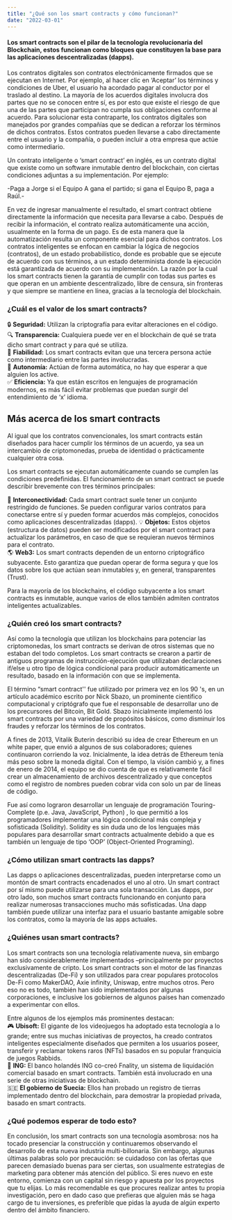 ```yaml
---
title: "¿Qué son los smart contracts y cómo funcionan?"
date: "2022-03-01"
---
```


#### Los smart contracts son el pilar de la tecnología revolucionaria del Blockchain, estos funcionan como bloques que constituyen la base para las aplicaciones descentralizadas (dapps).

Los contratos digitales son contratos electrónicamente firmados que se ejecutan en Internet. Por ejemplo, al hacer clic en ‘Aceptar’ los términos y condiciones de Uber, el usuario ha acordado pagar al conductor por el traslado al destino.
La mayoría de los acuerdos digitales involucra dos partes que no se conocen entre sí, es por esto que existe el riesgo de que una de las partes que participan no cumpla sus obligaciones conforme al acuerdo.
Para solucionar esta contraparte, los contratos digitales son manejados por grandes compañías que se dedican a reforzar los términos de dichos contratos. Estos contratos pueden llevarse a cabo directamente entre el usuario y la compañía, o pueden incluir a otra empresa que actúe como intermediario.

Un contrato inteligente o ‘smart contract’ en inglés, es un contrato digital que existe como un software inmutable dentro del blockchain, con ciertas condiciones adjuntas a su implementación. Por ejemplo:

-Paga a Jorge si el Equipo A gana el partido; si gana el Equipo B, paga a Raúl.-

En vez de ingresar manualmente el resultado, el smart contract obtiene directamente la información que necesita para llevarse a cabo. Después de recibir la información, el contrato realiza automáticamente una acción, usualmente en la forma de un pago.
Es de esta manera que la automatización resulta un componente esencial para dichos contratos.
Los contratos inteligentes se enfocan en cambiar la lógica de negocios (contratos), de un estado probabilístico, donde es probable que se ejecute de acuerdo con sus términos, a un estado determinista donde la ejecución está garantizada de acuerdo con su implementación.
La razón por la cual los smart contracts tienen la garantía de cumplir con todas sus partes es que operan en un ambiente descentralizado, libre de censura, sin fronteras y que siempre se mantiene en línea, gracias a la tecnología del blockchain.

### ¿Cuál es el valor de los smart contracts?

🔒 **Seguridad:** Utilizan la criptografía para evitar alteraciones en el código.  
🔍 **Transparencia:** Cualquiera puede ver en el blockchain de qué se trata dicho smart contract y para qué se utiliza.  
🤝 **Fiabilidad:** Los smart contracts evitan que una tercera persona actúe como intermediario entre las partes involucradas.  
🤖 **Autonomía:** Actúan de forma automática, no hay que esperar a que alguien los active.  
✅ **Eficiencia:** Ya que están escritos en lenguajes de programación modernos, es más fácil evitar problemas que puedan surgir del entendimiento de ‘x’ idioma.

## Más acerca de los smart contracts

Al igual que los contratos convencionales, los smart contracts están diseñados para hacer cumplir los términos de un acuerdo, ya sea un intercambio de criptomonedas, prueba de identidad o prácticamente cualquier otra cosa.

Los smart contracts se ejecutan automáticamente cuando se cumplen las condiciones predefinidas. El funcionamiento de un smart contract se puede describir brevemente con tres términos principales:

🤝 **Interconectividad:** Cada smart contract suele tener un conjunto restringido de funciones. Se pueden configurar varios contratos para conectarse entre sí y pueden formar acuerdos más complejos, conocidos como aplicaciones descentralizadas (dapps).
💡 **Objetos:** Estos objetos (estructura de datos) pueden ser modificados por el smart contract para actualizar los parámetros, en caso de que se requieran nuevos términos para el contrato.  
🌎 **Web3:** Los smart contracts dependen de un entorno criptográfico subyacente. Esto garantiza que puedan operar de forma segura y que los datos sobre los que actúan sean inmutables y, en general, transparentes (Trust).

Para la mayoría de los blockchains, el código subyacente a los smart contracts es inmutable, aunque varios de ellos también admiten contratos inteligentes actualizables.

### ¿Quién creó los smart contracts?

Así como la tecnología que utilizan los blockchains para potenciar las criptomonedas, los smart contracts se derivan de otros sistemas que no estaban del todo completos. Los smart contracts se crearon a partir de antiguos programas de instrucción-ejecución que utilizaban declaraciones if/else u otro tipo de lógica condicional para producir automáticamente un resultado, basado en la información con que se implementa.

El término “smart contract'' fue utilizado por primera vez en los 90 's, en un artículo académico escrito por Nick Sbazo, un prominente científico computacional y criptógrafo que fue el responsable de desarrollar uno de los precursores del Bitcoin, Bit Gold. Sbazo inicialmente implementó los smart contracts por una variedad de propósitos básicos, como disminuir los fraudes y reforzar los términos de los contratos.

A fines de 2013, Vitalik Buterin describió su idea de crear Ethereum en un white paper, que envió a algunos de sus colaboradores; quienes continuaron corriendo la voz. Inicialmente, la idea detrás de Ethereum tenía más peso sobre la moneda digital. Con el tiempo, la visión cambió y, a fines de enero de 2014, el equipo se dio cuenta de que es relativamente fácil crear un almacenamiento de archivos descentralizado y que conceptos como el registro de nombres pueden cobrar vida con solo un par de líneas de código.

Fue así como lograron desarrollar un lenguaje de programación Touring-Complete (p.e. Java, JavaScript, Python) , lo que permitió a los programadores implementar una lógica condicional más compleja y sofisticada (Solidity). Solidity es sin duda uno de los lenguajes más populares para desarrollar smart contracts actualmente debido a que es también un lenguaje de tipo ‘OOP’ (Object-Oriented Programing).

### ¿Cómo utilizan smart contracts las dapps?

Las dapps o aplicaciones descentralizadas, pueden interpretarse como un montón de smart contracts encadenados el uno al otro. Un smart contract por sí mismo puede utilizarse para una sola transacción. Las dapps, por otro lado, son muchos smart contracts funcionando en conjunto para realizar numerosas transacciones mucho más sofisticadas.
Una dapp también puede utilizar una interfaz para el usuario bastante amigable sobre los contratos, como la mayoría de las apps actuales.

### ¿Quiénes usan smart contracts?

Los smart contracts son una tecnología relativamente nueva, sin embargo han sido considerablemente implementados –principalmente por proyectos exclusivamente de cripto.
Los smart contracts son el motor de las finanzas descentralizadas (De-Fi) y son utilizados para crear populares protocolos De-Fi como MakerDAO, Axie infinity, Uniswap, entre muchos otros.
Pero eso no es todo, también han sido implementados por algunas corporaciones, e inclusive los gobiernos de algunos países han comenzado a experimentar con ellos.

Entre algunos de los ejemplos más prominentes destacan:  
🎮 **Ubisoft:** El gigante de los videojuegos ha adoptado esta tecnología a lo grande; entre sus muchas iniciativas de proyectos, ha creado contratos inteligentes especialmente diseñados que permiten a los usuarios poseer, transferir y reclamar tokens raros (NFTs) basados en su popular franquicia de juegos Rabbids.  
🏦 **ING:** El banco holandés ING co-creó Fnality, un sistema de liquidación comercial basado en smart contracts. También está involucrado en una serie de otras iniciativas de blockchain.  
🇸🇪 **El gobierno de Suecia:** Ellos han probado un registro de tierras implementado dentro del blockchain, para demostrar la propiedad privada, basado en smart contracts.

### ¿Qué podemos esperar de todo esto?

En conclusión, los smart contracts son una tecnología asombrosa: nos ha tocado presenciar la construcción y continuaremos observando el desarrollo de esta nueva industria multi-billonaria.
Sin embargo, algunas últimas palabras solo por precaución: se cuidadoso con las ofertas que parecen demasiado buenas para ser ciertas, son usualmente estrategias de marketing para obtener más atención del público.
Si eres nuevo en este entorno, comienza con un capital sin riesgo y apuesta por los proyectos que tu elijas. Lo más recomendable es que procures realizar antes tu propia investigación, pero en dado caso que prefieras que alguien más se haga cargo de tu inversiones, es preferible que pidas la ayuda de algún experto dentro del ámbito financiero.
